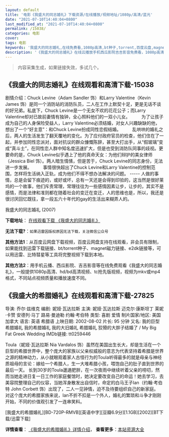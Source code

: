 ```yaml
---
layout: default
title: '电影《我盛大的同志婚礼》下载资源/在线播放/视频地址/1080p/高清/蓝光'
date: "2021-07-10T14:40:04+0800"
last_modified_at: "2021-07-10T14:40:04+0800"
permalink: /15038/
categories: 电影
cover:
tags: 电影
keywords: '我盛大的同志婚礼,在线免费看,1080p高清,bt种子,torrent,百度云盘,magnet,磁力链,迅雷下载资源'
description: '《我盛大的同志婚礼》在线云播放手机西瓜影院吉吉影音免费看，1080p高清bd/hd未删减完整版和tc抢先枪版，mkv/mp4格式，附带bt/torrent种子、magnet/磁力链、百度云盘、网盘资源迅雷下载链接'
---
```


>内容采集生成，如果链接失效，多试几个。


## 《我盛大的同志婚礼》在线观看和高清下载-15038

剧情介绍：Chuck Levine（Adam Sandler 饰）和Larry Valentine（Kevin James 饰）是同一个消防站的消防队员，二人在工作上默契十足，更是无话不谈的好兄弟。私底下，Chuck Levine是一个无女不欢的花花公子；而Larry Valentine却对已故前妻情有独钟，全心照料他们的一双小儿女。  　　为了让孩子成为自己的人身保险受益人，Larry Valentine必须结婚，对女人兴趣缺缺的他，想出了一个“好主意”：和Chuck Levine扮成同性恋假结婚。  　　乱哄哄的婚礼之后，两人的生活发生了翻天覆地的变化。为了应付政府官员的检查，他们住在了一起，并参加同性恋派对，面对抗议的群众慷慨陈辞，甚至大打出手，从“假玻璃”变成“真斗士”，在同性恋人群中知名度迅速扩大，但是也受到消防队同事的歧视。更要命的是，Chuck Levine似乎遇上了他的真命天女：为他们辩护的美女律师（Jessica Biel 饰）。两人暗生情愫，但是苦于，Chuck Levine的同志身份，无法进一步发展。  　　事情很快超出了Chuck Levine和Larry Valentine的控制范围，怎样将生活纳入正轨，成为他们不得不想办法解决的问题。 ----- 人做的事情，总是会留下痕迹的，或好或坏，总有一天还是会得到印验的，这当然是很好莱坞的一个故事，他们斥责常理，常理往往为一些感情因素让步，让步的，其实不是感情，而是法律和准则都在随着社会的变迁在变迁，人的思维也是，所以，我还是很讨厌回忆既往，拿一段五六十年代的gay的生活出来糊弄人的。


我盛大的同志婚礼 (2007)

**下载地址**： [在线观看下载 《我盛大的同志婚礼》](https://www.btbtdy.me/btdy/dy4845.html) 


**无法下载?**：`如果迅雷因版权原因无法下载，关注微信公众号 `

**其他方法1**：从百度云网盘下载视频，百度云网盘支持在线观看，非会员有限制，如果能找到迅雷下载链接、bt/torrent种子、magnet磁力链接、e2dk链接等，可以用迅雷、比特彗星等工具将完整视频下载到本地。

**其他方法2**：用手机云播、西瓜影院、吉吉影音等在线免费观看《我盛大的同志婚礼》，一般提供1080p高清、hd/bd高清视频、tc抢先版视频，视频为mkv或mp4格式，不同站点视频质量和播放速度不同。


## 《我盛大的希腊婚礼》在线观看和高清下载-27825

导演: 乔尔·兹维克 编剧: 妮娅·瓦达拉斯 主演: 妮娅·瓦达拉斯 迈克尔·康斯坦丁 莱妮·卡赞 安德列·马丁 路易·曼迪勒 约翰·考伯特 类型: 喜剧 爱情 制片国家/地区: 美国 加拿大 语言: 英语 希腊语 上映日期: 2002-08-02 片长: 95 分钟 又名: 我的巨型希腊婚礼 我的希腊婚礼 我的大旧婚礼 希腊婚礼 狡猾的大胖子结婚了 / My Big Fat Greek Wedding IMDb链接: tt0259446

Toula（妮娅·瓦达拉斯 Nia Vardalos 饰）虽然在美国出生长大，却是生活在一个巨型的希腊世界中，整个庞大的家族以父亲权威般的意志为代表坚持着希腊是世界之源的精神动力，从小就眼观着家人古怪行为的Toula听得最多的就是母亲与神经质祖母的言论：嫁给一个希腊人，生一大堆希腊小孩，喂饱自己的肚子直到世界的最后一天。 长到30岁的Toula邋遢肥胖，在一次夜雨中继续听着父亲的唠叨，然而当她走进日复一日工作的家庭餐馆时，她决定要改变自己的命运！她去学习，去美容院整理自己的仪容，当她浑身散发出自信时，命定的白马王子Ian（约翰·考伯特 John Corbett 饰）出现了，二人一见钟情，迫不及待要组织自己的新家庭。 对这个庞大的希腊家族来说，Ian不折不扣是一个外人，婚礼的繁琐和斗争才刚刚开始，不同的价值观引发了一连串笑料。


[我盛大的希腊婚礼][BD-720P-RMVB][英语中字][豆瓣6.9分][1.1GB][2002][BT下载/迅雷下载]

**详情查看**： [《我盛大的希腊婚礼》详情介绍](/movie/27825/)， **查看更多**：[本站资源大全](/movie/t/all/)

